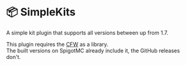 # 📦 SimpleKits
A simple kit plugin that supports all versions between up from 1.7.

This plugin requires the [CFW](https://github.com/CuukyOfficial/CFW) as a library.</br>
The built versions on SpigotMC already include it, the GitHub releases don't.
